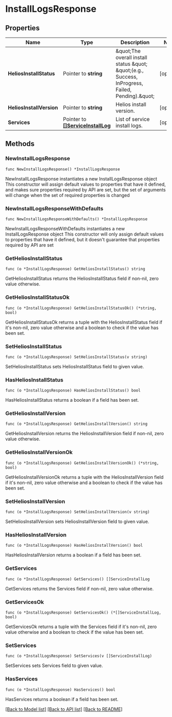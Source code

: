 # InstallLogsResponse

## Properties

Name | Type | Description | Notes
------------ | ------------- | ------------- | -------------
**HeliosInstallStatus** | Pointer to **string** | \&quot;The overall install status \&quot; \&quot;(e.g., Success, InProgress, Failed, Pending).\&quot;  | [optional] 
**HeliosInstallVersion** | Pointer to **string** | Helios install version. | [optional] 
**Services** | Pointer to [**[]ServiceInstallLog**](ServiceInstallLog.md) | List of service install logs. | [optional] 

## Methods

### NewInstallLogsResponse

`func NewInstallLogsResponse() *InstallLogsResponse`

NewInstallLogsResponse instantiates a new InstallLogsResponse object
This constructor will assign default values to properties that have it defined,
and makes sure properties required by API are set, but the set of arguments
will change when the set of required properties is changed

### NewInstallLogsResponseWithDefaults

`func NewInstallLogsResponseWithDefaults() *InstallLogsResponse`

NewInstallLogsResponseWithDefaults instantiates a new InstallLogsResponse object
This constructor will only assign default values to properties that have it defined,
but it doesn't guarantee that properties required by API are set

### GetHeliosInstallStatus

`func (o *InstallLogsResponse) GetHeliosInstallStatus() string`

GetHeliosInstallStatus returns the HeliosInstallStatus field if non-nil, zero value otherwise.

### GetHeliosInstallStatusOk

`func (o *InstallLogsResponse) GetHeliosInstallStatusOk() (*string, bool)`

GetHeliosInstallStatusOk returns a tuple with the HeliosInstallStatus field if it's non-nil, zero value otherwise
and a boolean to check if the value has been set.

### SetHeliosInstallStatus

`func (o *InstallLogsResponse) SetHeliosInstallStatus(v string)`

SetHeliosInstallStatus sets HeliosInstallStatus field to given value.

### HasHeliosInstallStatus

`func (o *InstallLogsResponse) HasHeliosInstallStatus() bool`

HasHeliosInstallStatus returns a boolean if a field has been set.

### GetHeliosInstallVersion

`func (o *InstallLogsResponse) GetHeliosInstallVersion() string`

GetHeliosInstallVersion returns the HeliosInstallVersion field if non-nil, zero value otherwise.

### GetHeliosInstallVersionOk

`func (o *InstallLogsResponse) GetHeliosInstallVersionOk() (*string, bool)`

GetHeliosInstallVersionOk returns a tuple with the HeliosInstallVersion field if it's non-nil, zero value otherwise
and a boolean to check if the value has been set.

### SetHeliosInstallVersion

`func (o *InstallLogsResponse) SetHeliosInstallVersion(v string)`

SetHeliosInstallVersion sets HeliosInstallVersion field to given value.

### HasHeliosInstallVersion

`func (o *InstallLogsResponse) HasHeliosInstallVersion() bool`

HasHeliosInstallVersion returns a boolean if a field has been set.

### GetServices

`func (o *InstallLogsResponse) GetServices() []ServiceInstallLog`

GetServices returns the Services field if non-nil, zero value otherwise.

### GetServicesOk

`func (o *InstallLogsResponse) GetServicesOk() (*[]ServiceInstallLog, bool)`

GetServicesOk returns a tuple with the Services field if it's non-nil, zero value otherwise
and a boolean to check if the value has been set.

### SetServices

`func (o *InstallLogsResponse) SetServices(v []ServiceInstallLog)`

SetServices sets Services field to given value.

### HasServices

`func (o *InstallLogsResponse) HasServices() bool`

HasServices returns a boolean if a field has been set.


[[Back to Model list]](../README.md#documentation-for-models) [[Back to API list]](../README.md#documentation-for-api-endpoints) [[Back to README]](../README.md)


